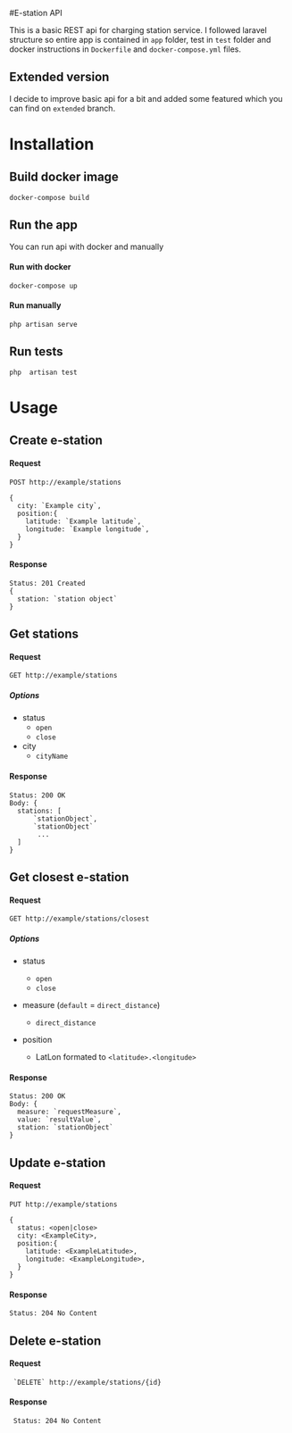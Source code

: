 
#E-station API

This is a basic REST api for charging station service. I followed laravel structure so entire app is contained in `app` folder, test in `test` folder and docker instructions in `Dockerfile` and `docker-compose.yml` files.

## Extended version

I decide to improve basic api for a bit and added some featured which you can find on `extended` branch.

# Installation

## Build docker image

    docker-compose build

## Run the app

You can run api with docker and manually

#### Run with docker

    docker-compose up

#### Run manually

    php artisan serve

## Run tests

    php  artisan test

# Usage

## Create e-station

#### Request

    POST http://example/stations

    {
      city: `Example city`,
      position:{
        latitude: `Example latitude`,
        longitude: `Example longitude`,
      }
    }

#### Response

    Status: 201 Created
    {
      station: `station object`
    }

## Get stations

#### Request

    GET http://example/stations

##### Options  
- status
    - `open`
    - `close`
- city
    - `cityName`

#### Response

    Status: 200 OK
    Body: {
      stations: [
          `stationObject`,
          `stationObject`
           ...
      ]
    }

## Get closest e-station

#### Request

    GET http://example/stations/closest

##### Options  
- status
    - `open`
    - `close`
- measure (`default` = `direct_distance`)
    - `direct_distance`

- position
    - LatLon formated to `<latitude>.<longitude>`

#### Response

    Status: 200 OK
    Body: {
      measure: `requestMeasure`,
      value: `resultValue`,
      station: `stationObject`
    }

## Update e-station

#### Request

    PUT http://example/stations

    {
      status: <open|close>
      city: <ExampleCity>,
      position:{
        latitude: <ExampleLatitude>,
        longitude: <ExampleLongitude>,
      }
    }

#### Response

    Status: 204 No Content

 ## Delete e-station

 #### Request

     `DELETE` http://example/stations/{id}


 #### Response

     Status: 204 No Content
